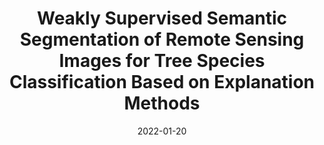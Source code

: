 ---
date: 2022-01-20

title:  Weakly Supervised Semantic Segmentation of Remote Sensing Images for Tree Species Classification Based on Explanation Methods

description: |
    This repository contains the code for our comparative study on explanation methods in the context of weakly supervised semantic segmentation for tree species mapping. In this study, four different deep learning explanation methods have been compared in terms of their: 1) segmentation accuracy; 2) model size; and 3) segmentation speed. The code is written based on PyTorch.

repositories:
    - name: RS-WSSS @RSiM-Git
      link: https://git.tu-berlin.de/rsim/rs_wsss

accompanying_paper:
    title:  Weakly Supervised Semantic Segmentation of Remote Sensing Images for Tree Species Classification Based on Explanation Methods
    link: https://arxiv.org/pdf/2201.07495.pdf

contact_people:
    - name: Steve Ahlswede
      link: /team/members/steve-ahlswede

---